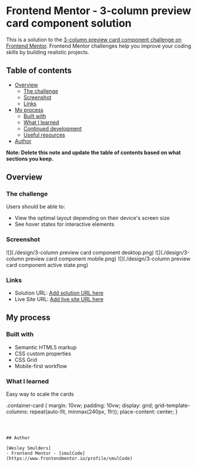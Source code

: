 # Frontend Mentor - 3-column preview card component solution

This is a solution to the [3-column preview card component challenge on Frontend Mentor](https://www.frontendmentor.io/challenges/3column-preview-card-component-pH92eAR2-). Frontend Mentor challenges help you improve your coding skills by building realistic projects.

## Table of contents

- [Overview](#overview)
  - [The challenge](#the-challenge)
  - [Screenshot](#screenshot)
  - [Links](#links)
- [My process](#my-process)
  - [Built with](#built-with)
  - [What I learned](#what-i-learned)
  - [Continued development](#continued-development)
  - [Useful resources](#useful-resources)
- [Author](#author)

**Note: Delete this note and update the table of contents based on what sections you keep.**

## Overview

### The challenge

Users should be able to:

- View the optimal layout depending on their device's screen size
- See hover states for interactive elements

### Screenshot

![](./design/3-column preview card component  desktop.png)
![](./design/3-column preview card component  mobile.png)
![](./design/3-column preview card component active state.png)

### Links

- Solution URL: [Add solution URL here](https://your-solution-url.com)
- Live Site URL: [Add live site URL here](https://your-live-site-url.com)

## My process

### Built with

- Semantic HTML5 markup
- CSS custom properties
- CSS Grid
- Mobile-first workflow

### What I learned

Easy way to scale the cards

.container-card {
margin: 10vw;
padding: 10vw;
display: grid;
grid-template-columns: repeat(auto-fit, minmax(240px, 1fr));
place-content: center;
}

```



## Author

[Wesley Smulders]
- Frontend Mentor - [smulCode](https://www.frontendmentor.io/profile/smulCode)



```
